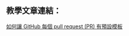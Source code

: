 ## 教學文章連結：
[如何讓 GitHub 每個 pull request (PR) 有預設模板](https://riverye.com/2020/07/11/如何讓-GitHub-每個-pull-request-PR-有預設模板/)
